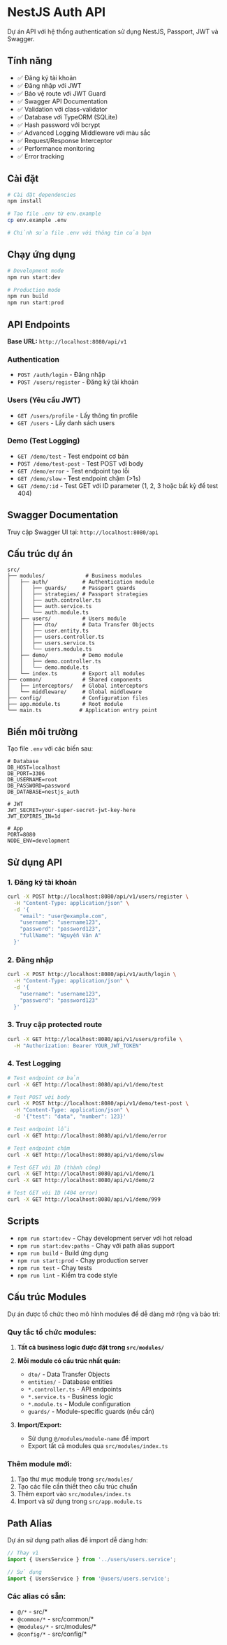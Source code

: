 # NestJS Auth API

Dự án API với hệ thống authentication sử dụng NestJS, Passport, JWT và Swagger.

## Tính năng

- ✅ Đăng ký tài khoản
- ✅ Đăng nhập với JWT
- ✅ Bảo vệ route với JWT Guard
- ✅ Swagger API Documentation
- ✅ Validation với class-validator
- ✅ Database với TypeORM (SQLite)
- ✅ Hash password với bcrypt
- ✅ Advanced Logging Middleware với màu sắc
- ✅ Request/Response Interceptor
- ✅ Performance monitoring
- ✅ Error tracking

## Cài đặt

```bash
# Cài đặt dependencies
npm install

# Tạo file .env từ env.example
cp env.example .env

# Chỉnh sửa file .env với thông tin của bạn
```

## Chạy ứng dụng

```bash
# Development mode
npm run start:dev

# Production mode
npm run build
npm run start:prod
```

## API Endpoints

**Base URL:** `http://localhost:8080/api/v1`

### Authentication
- `POST /auth/login` - Đăng nhập
- `POST /users/register` - Đăng ký tài khoản

### Users (Yêu cầu JWT)
- `GET /users/profile` - Lấy thông tin profile
- `GET /users` - Lấy danh sách users

### Demo (Test Logging)
- `GET /demo/test` - Test endpoint cơ bản
- `POST /demo/test-post` - Test POST với body
- `GET /demo/error` - Test endpoint tạo lỗi
- `GET /demo/slow` - Test endpoint chậm (>1s)
- `GET /demo/:id` - Test GET với ID parameter (1, 2, 3 hoặc bất kỳ để test 404)

## Swagger Documentation

Truy cập Swagger UI tại: `http://localhost:8080/api`

## Cấu trúc dự án

```
src/
├── modules/             # Business modules
│   ├── auth/           # Authentication module
│   │   ├── guards/     # Passport guards
│   │   ├── strategies/ # Passport strategies
│   │   ├── auth.controller.ts
│   │   ├── auth.service.ts
│   │   └── auth.module.ts
│   ├── users/          # Users module
│   │   ├── dto/        # Data Transfer Objects
│   │   ├── user.entity.ts
│   │   ├── users.controller.ts
│   │   ├── users.service.ts
│   │   └── users.module.ts
│   ├── demo/           # Demo module
│   │   ├── demo.controller.ts
│   │   └── demo.module.ts
│   └── index.ts        # Export all modules
├── common/             # Shared components
│   ├── interceptors/   # Global interceptors
│   └── middleware/     # Global middleware
├── config/             # Configuration files
├── app.module.ts       # Root module
└── main.ts            # Application entry point
```

## Biến môi trường

Tạo file `.env` với các biến sau:

```env
# Database
DB_HOST=localhost
DB_PORT=3306
DB_USERNAME=root
DB_PASSWORD=password
DB_DATABASE=nestjs_auth

# JWT
JWT_SECRET=your-super-secret-jwt-key-here
JWT_EXPIRES_IN=1d

# App
PORT=8080
NODE_ENV=development
```

## Sử dụng API

### 1. Đăng ký tài khoản

```bash
curl -X POST http://localhost:8080/api/v1/users/register \
  -H "Content-Type: application/json" \
  -d '{
    "email": "user@example.com",
    "username": "username123",
    "password": "password123",
    "fullName": "Nguyễn Văn A"
  }'
```

### 2. Đăng nhập

```bash
curl -X POST http://localhost:8080/api/v1/auth/login \
  -H "Content-Type: application/json" \
  -d '{
    "username": "username123",
    "password": "password123"
  }'
```

### 3. Truy cập protected route

```bash
curl -X GET http://localhost:8080/api/v1/users/profile \
  -H "Authorization: Bearer YOUR_JWT_TOKEN"
```

### 4. Test Logging

```bash
# Test endpoint cơ bản
curl -X GET http://localhost:8080/api/v1/demo/test

# Test POST với body
curl -X POST http://localhost:8080/api/v1/demo/test-post \
  -H "Content-Type: application/json" \
  -d '{"test": "data", "number": 123}'

# Test endpoint lỗi
curl -X GET http://localhost:8080/api/v1/demo/error

# Test endpoint chậm
curl -X GET http://localhost:8080/api/v1/demo/slow

# Test GET với ID (thành công)
curl -X GET http://localhost:8080/api/v1/demo/1
curl -X GET http://localhost:8080/api/v1/demo/2

# Test GET với ID (404 error)
curl -X GET http://localhost:8080/api/v1/demo/999
```

## Scripts

- `npm run start:dev` - Chạy development server với hot reload
- `npm run start:dev:paths` - Chạy với path alias support
- `npm run build` - Build ứng dụng
- `npm run start:prod` - Chạy production server
- `npm run test` - Chạy tests
- `npm run lint` - Kiểm tra code style

## Cấu trúc Modules

Dự án được tổ chức theo mô hình modules để dễ dàng mở rộng và bảo trì:

### Quy tắc tổ chức modules:
1. **Tất cả business logic được đặt trong `src/modules/`**
2. **Mỗi module có cấu trúc nhất quán:**
   - `dto/` - Data Transfer Objects
   - `entities/` - Database entities  
   - `*.controller.ts` - API endpoints
   - `*.service.ts` - Business logic
   - `*.module.ts` - Module configuration
   - `guards/` - Module-specific guards (nếu cần)

3. **Import/Export:**
   - Sử dụng `@/modules/module-name` để import
   - Export tất cả modules qua `src/modules/index.ts`

### Thêm module mới:
1. Tạo thư mục module trong `src/modules/`
2. Tạo các file cần thiết theo cấu trúc chuẩn
3. Thêm export vào `src/modules/index.ts`
4. Import và sử dụng trong `src/app.module.ts`

## Path Alias

Dự án sử dụng path alias để import dễ dàng hơn:

```typescript
// Thay vì
import { UsersService } from '../users/users.service';

// Sử dụng
import { UsersService } from '@users/users.service';
```

### Các alias có sẵn:
- `@/*` - src/*
- `@common/*` - src/common/*
- `@modules/*` - src/modules/*
- `@config/*` - src/config/*